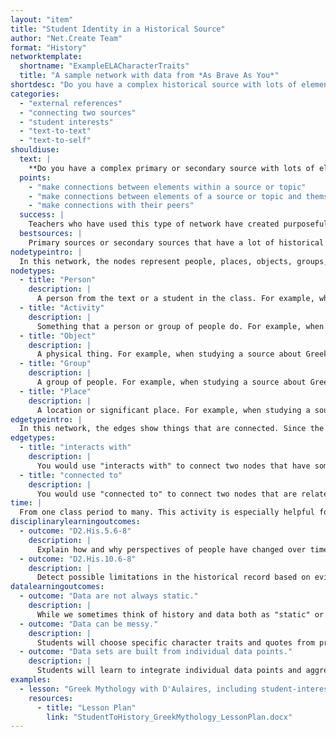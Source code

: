 ```yaml
---
layout: "item"
title: "Student Identity in a Historical Source"
author: "Net.Create Team"
format: "History"
networktemplate:
  shortname: "ExampleELACharacterTraits"
  title: "A sample network with data from *As Brave As You*"
shortdesc: "Do you have a complex historical source with lots of elements--people, places, things, events--that students struggle to keep track of?"
categories:
  - "external references"
  - "connecting two sources"
  - "student interests"
  - "text-to-text"
  - "text-to-self"
shouldiuse:
  text: |
    **Do you have a complex primary or secondary source with lots of elements--people, places, things, events--that students struggle to keep track of?** When you have a lesson with a barrage of names, dates, and places, and you want students to find one or two connections that will help them better engage with the reading. This network lets students track the many kinds of connections that are possible in complex historical sources and facilitates students to:
  points:
    - "make connections between elements within a source or topic"
    - "make connections between elements of a source or topic and themselves"
    - "make connections with their peers"
  success: |
    Teachers who have used this type of network have created purposeful environments where students were able to see how they are engaged by sharing about themselves and connecting to their learning and peers.
  bestsources: |
    Primary sources or secondary sources that have a lot of historical detail and a lot of interaction, with lots of names, dates and places to keep track of.
nodetypeintro: |
  In this network, the nodes represent people, places, objects, groups, and activities that are part of the text or source students are reading and/or are important to the students in the class.
nodetypes:
  - title: "Person"
    description: |
      A person from the text or a student in the class. For example, when studying a source about Greek mythology, a person node might be Zeus (the Greek god) or Adam (a student in the class).
  - title: "Activity"
    description: |
      Something that a person or group of people do. For example, when studying a source about Greek mythology, an activity node might be "a heroic quest".
  - title: "Object"
    description: |
      A physical thing. For example, when studying a source about Greek mythology, an object node might be "lightning bolt".
  - title: "Group"
    description: |
      A group of people. For example, when studying a source about Greek mythology, a group node might be "demigods".
  - title: "Place"
    description: |
      A location or significant place. For example, when studying a source about Greek mythology, a place node might be "the underworld".
edgetypeintro: |
  In this network, the edges show things that are connected. Since the network has both elements of the text or source and elements of real life, nodes from the two should be connected showing relationships between the text or source and the students.
edgetypes:
  - title: "interacts with"
    description: |
      You would use "interacts with" to connect two nodes that have some sort of interaction and an explanation of the interaction. This will likely be a connection between two nodes from the text or source. For example, when studying a source about Greek mythology, there might be an edge showing "Zeus" - "interacts with" - "Hera" with a note saying "Hera is Zeus's wife".
  - title: "connected to"
    description: |
      You would use "connected to" to connect two nodes that are related and provide an explanation of the connection. For example, there might be an edge showing "Hades" - "connected to" - "underworld" and an edge showing "Adam" (a student in the class) - "connected to" - "Apollo" with a note saying "I like music".
time: |
  From one class period to many. This activity is especially helpful for integrating several different readings. Used across several sources, the network can help remind students of previous historical events or figures they encountered months or weeks ago.
disciplinarylearningoutcomes:
  - outcome: "D2.His.5.6-8"
    description: |
      Explain how and why perspectives of people have changed over time.
  - outcome: "D2.His.10.6-8"
    description: |
      Detect possible limitations in the historical record based on evidence collected from different kinds of historical sources.
datalearningoutcomes:
  - outcome: "Data are not always static."
    description: |
      While we sometimes think of history and data both as "static" or unchanging, we often change the data itself as we use it, or through interpretation, or because it describes things that are constantly changing, such as historical norms.
  - outcome: "Data can be messy."
    description: |
      Students will choose specific character traits and quotes from primary sources and enter them into a network, allowing them to explore their and their peer's interpretation of historical figures' traits in the context of both the original narrative and the data their peers entered. Creating the network themselves can help them appreciate that all visualizations are created by someone with ideas, interests, and biases.
  - outcome: "Data sets are built from individual data points."
    description: |
      Students will learn to integrate individual data points and aggregate data patterns. Individual data points may inform certain questions, while patterns within and across datasets help answer others.
examples:
  - lesson: "Greek Mythology with D'Aulaires, including student-interest-based connections to Greek mythology characters"
    resources:
      - title: "Lesson Plan"
        link: "StudentToHistory_GreekMythology_LessonPlan.docx"
---
```

